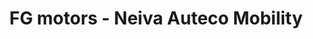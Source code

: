 ---
title: "FG motors - Neiva Auteco Mobility"
url: /comuna-oriente/fg-motors-neiva-auteco-mobility/
shop: motocicleta
---